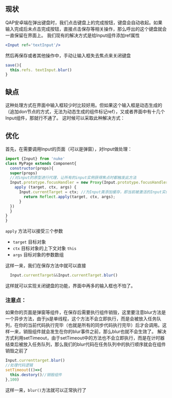 ## 现状
QAP安卓端在弹出键盘时，我们点击键盘上的完成按钮，键盘会自动收起。如果输入完成后未点击完成按钮，直接点击保存等相关操作，那么呼出的这个键盘就会一直保留在界面上。
我们现有的解决方式是给Input组件添加ref属性
```jsx harmony
<Input ref='textInput'/>
```
然后再保存或者其他操作中，手动让输入框失去焦点来关闭键盘
```jsx harmony
save(){
  this.refs. textInput.blur()
}
```
## 缺点
这种处理方式在界面中输入框较少时比较好用。但如果这个输入框是动态生成的（追加don节点的方式，无法为动态生成的组件标记ref），又或者界面中有十几个Input组件，那就行不通了。
这时候可以采取此种解决方式：

## 优化
首先，在需要调用Input的页面（可以是弹窗），对Input做处理：
```jsx harmony
import {Input} from 'nuke'
class MyPage extends Component{
  constructor(props){
  super(props)
  //对input的原型进行代理，让所有的input实例获得焦点时都触发此方法
  Input.prototype.focusHandler = new Proxy(Input.prototype.focusHandler, {
    apply (target, ctx, args) { 
      Input.currentTarget = ctx; //为Input类添加缓存，即当前被激活的Input实例
        return Reflect.apply(target, ctx, args);
      }
  })
  }
}
}
```

`apply` 方法可以接受三个参数
- `target` 目标对象
- `ctx` 目标对象的上下文对象 `this`
- `args` 目标对象的参数数组

这样一来，我们在保存方法中就可以直接
```jsx harmony
  Input.currentTarget&&Input.currentTarget.blur()
```
这样就可以实现关闭键盘的功能，界面中再多的输入框也不怕了。

### 注意点：
如果你的页面是弹窗等组件，在保存后需要执行组件销毁，这里要注意blur方法是一个异步方法，由于js是单线程，这个方法不会立即执行，而是会被放入任务队列，在你的当前代码执行完毕（也就是所有的同步代码执行完毕）后才会调用。这样一来，销毁组件就会发生在你的blur事件之前，那么blur也就不会生效了。
解决方式利用setTimeout，由于setTimeout中的方法也不会立即执行，而是在计时器结束后被放入任务队列，那么我们的blur代码在任务队列中的执行顺序就会在组件销毁之前了
```jsx harmony
Input.currenttarget.blur()
//处理代码逻辑
setTimeout(()=>{
  this.destory()//销毁组件
},100)
```
这样一来，`blur()`方法就可以正常执行了
